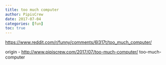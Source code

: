 ```yaml
---
title: too much computer
author: PipisCrew
date: 2017-07-04
categories: [fun]
toc: true
---
```


https://www.reddit.com/r/funny/comments/6l317t/too_much_computer/

origin - http://www.pipiscrew.com/2017/07/too-much-computer/ too-much-computer